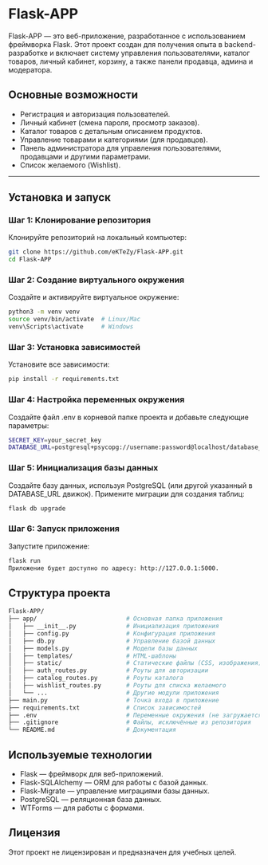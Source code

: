 # Flask-APP

Flask-APP — это веб-приложение, разработанное с использованием фреймворка Flask. Этот проект создан для получения опыта в backend-разработке и включает систему управления пользователями, каталог товаров, личный кабинет, корзину, а также панели продавца, админа и модератора.

## Основные возможности
- Регистрация и авторизация пользователей.
- Личный кабинет (смена пароля, просмотр заказов).
- Каталог товаров с детальным описанием продуктов.
- Управление товарами и категориями (для продавцов).
- Панель администратора для управления пользователями, продавцами и другими параметрами.
- Список желаемого (Wishlist).

---

## Установка и запуск

### Шаг 1: Клонирование репозитория
Клонируйте репозиторий на локальный компьютер:
```bash
git clone https://github.com/eKTeZy/Flask-APP.git
cd Flask-APP
```

### Шаг 2: Создание виртуального окружения
Создайте и активируйте виртуальное окружение:
```bash
python3 -m venv venv
source venv/bin/activate  # Linux/Mac
venv\Scripts\activate     # Windows
```

### Шаг 3: Установка зависимостей
Установите все зависимости:
```bash
pip install -r requirements.txt
```

### Шаг 4: Настройка переменных окружения
Создайте файл .env в корневой папке проекта и добавьте следующие параметры:
```bash
SECRET_KEY=your_secret_key
DATABASE_URL=postgresql+psycopg://username:password@localhost/database_name
```

### Шаг 5: Инициализация базы данных
Создайте базу данных, используя PostgreSQL (или другой указанный в DATABASE_URL движок).
Примените миграции для создания таблиц:
```bash
flask db upgrade
```

### Шаг 6: Запуск приложения
Запустите приложение:

```bash
flask run
Приложение будет доступно по адресу: http://127.0.0.1:5000.
```

## Структура проекта
```bash
Flask-APP/
├── app/                         # Основная папка приложения
│   ├── __init__.py              # Инициализация приложения
│   ├── config.py                # Конфигурация приложения
│   ├── db.py                    # Управление базой данных
│   ├── models.py                # Модели базы данных
│   ├── templates/               # HTML-шаблоны
│   ├── static/                  # Статические файлы (CSS, изображения)
│   ├── auth_routes.py           # Роуты для авторизации
│   ├── catalog_routes.py        # Роуты каталога
│   ├── wishlist_routes.py       # Роуты для списка желаемого
│   └── ...                      # Другие модули приложения
├── main.py                      # Точка входа в приложение
├── requirements.txt             # Список зависимостей
├── .env                         # Переменные окружения (не загружается в GitHub)
├── .gitignore                   # Файлы, исключённые из репозитория
└── README.md                    # Документация
```

## Используемые технологии
- Flask — фреймворк для веб-приложений.
- Flask-SQLAlchemy — ORM для работы с базой данных.
- Flask-Migrate — управление миграциями базы данных.
- PostgreSQL — реляционная база данных.
- WTForms — для работы с формами.
## Лицензия
Этот проект не лицензирован и предназначен для учебных целей.
